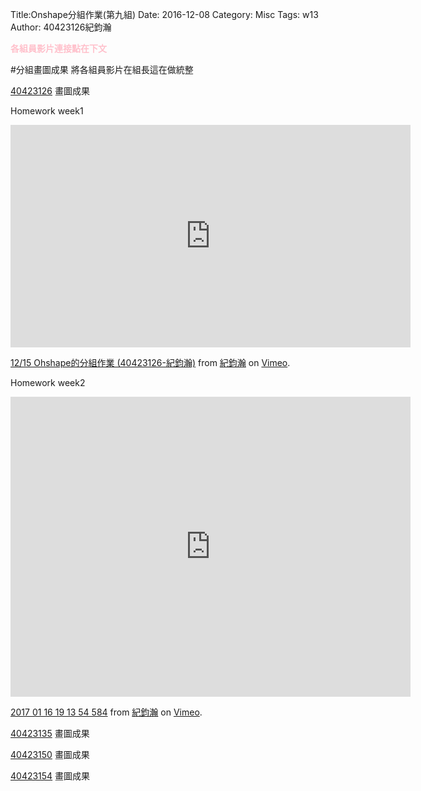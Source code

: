 Title:Onshape分組作業(第九組)
Date: 2016-12-08
Category: Misc
Tags: w13
Author: 40423126紀鈞瀚

<b><font color="pink">各組員影片連接點在下文</font></b>

<!-- PELICAN_END_SUMMARY -->
#分組畫圖成果
將各組員影片在組長這在做統整

[40423126](https://40423126.github.io/2016fallcadp_hw/blog/index.html)
畫圖成果

Homework week1
<iframe src="https://player.vimeo.com/video/199524564" width="640" height="356" frameborder="0" webkitallowfullscreen mozallowfullscreen allowfullscreen></iframe>
<p><a href="https://vimeo.com/199524564">12/15 Ohshape的分組作業 (40423126-紀鈞瀚)</a> from <a href="https://vimeo.com/user60322140">紀鈞瀚</a> on <a href="https://vimeo.com">Vimeo</a>.</p>

Homework week2
<iframe src="https://player.vimeo.com/video/199645189" width="640" height="480" frameborder="0" webkitallowfullscreen mozallowfullscreen allowfullscreen></iframe>
<p><a href="https://vimeo.com/199645189">2017 01 16 19 13 54 584</a> from <a href="https://vimeo.com/user60322140">紀鈞瀚</a> on <a href="https://vimeo.com">Vimeo</a>.</p>


[40423135](https://40423135.github.io/2016fallcadp_hw/blog/index.html)
畫圖成果

[40423150](https://40423150.github.io/2016fallcadp_hw/blog/index.html)
畫圖成果

[40423154](https://40423154.github.io/2016fallcadp_hw/blog/index.html)
畫圖成果




